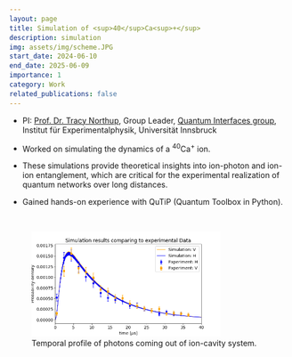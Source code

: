```yaml
---
layout: page
title: Simulation of <sup>40</sup>Ca<sup>+</sup>
description: simulation
img: assets/img/scheme.JPG
start_date: 2024-06-10
end_date: 2025-06-09
importance: 1
category: Work
related_publications: false
---
```


- PI: [Prof. Dr. Tracy Northup](https://www.uibk.ac.at/de/universitaet/gemeinsam/tracy-northup/), Group Leader, [Quantum Interfaces group](https://www.uibk.ac.at/en/exphys/research/quantum-interfaces/), Institut für Experimentalphysik, Universität Innsbruck

- Worked on simulating the dynamics of a <sup>40</sup>Ca<sup>+</sup> ion.

- These simulations provide theoretical insights into ion-photon and ion-ion entanglement, which are critical for the experimental realization of quantum networks over long distances.

- Gained hands-on experience with QuTiP (Quantum Toolbox in Python).

<br>
<figure>
  <img src="/assets/img/wavepacket.png" alt="Trulli" style="width:80%">
  <figcaption>Temporal profile of photons coming out of ion-cavity system.</figcaption>
</figure>
